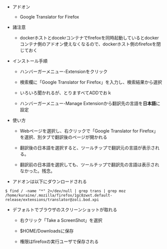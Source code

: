 - アドオン
   - Google Translator for Firefox

- 諸注意

  - dockerホストとdocekrコンテナでfirefoxを同時起動しているとdockerコンテナ側のアドオン使えなくなるので、dockerホスト側のfirefoxを閉じておく

- インストール手順

  - ハンバーガーメニュー-Extensionをクリック

  - 検索欄に「Google Translator for Firefox」を入力し、検索結果から選択

  - いろいろ聞かれるが、とりますべてADDでおｋ

  - ハンバーガーメニュー-Manage Extensionから翻訳先の言語を**日本語**に設定

- 使い方

  - Webページを選択し、右クリックで「Google Translator for Firefox」を選択、別タブで翻訳後のページが開かれる

  - 翻訳後の日本語を選択すると、ツールチップで翻訳元の言語が表示される。

  - 翻訳前の日本語を選択しても、ツールチップで翻訳先の言語は表示されなかった。残念。

- アドオンは以下にダウンロードされる
```
$ find / -name "*" 2>/dev/null | grep trans | grep moz
/home/kuraine/.mozilla/firefox/1gc8zwxt.default-release/extensions/translator@zoli.bod.xpi
```

- デフォルトでブラウザのスクリーンショットが取れる
   - 右クリック「Take a ScreenShot」を選択

   - $HOME/Downloadsに保存

   - 権限はfirefoxの実行ユーザで保存される
